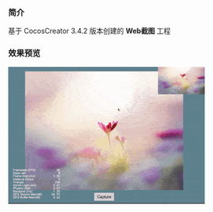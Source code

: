 ### 简介

基于 CocosCreator 3.4.2 版本创建的 **Web截图** 工程

### 效果预览
![image](../../gif/202203/2022030522.gif)